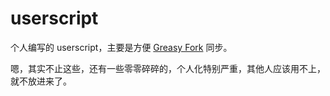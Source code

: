 # userscript

个人编写的 userscript，主要是方便 [Greasy Fork](https://greasyfork.org/zh-CN/users/304474) 同步。

嗯，其实不止这些，还有一些零零碎碎的，个人化特别严重，其他人应该用不上，就不放进来了。
